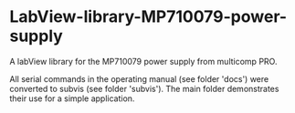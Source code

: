 # LabView-library-MP710079-power-supply
A labView library for the MP710079 power supply from multicomp PRO.

All serial commands in the operating manual (see folder 'docs') were converted to subvis (see folder 'subvis'). The main folder demonstrates their use for a simple application.
